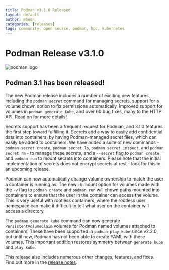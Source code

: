 ```yaml
---
title: Podman v3.1.0 Released
layout: default
author: mheon
categories: [releases]
tags: community, open source, podman, hpc, kubernetes
---
```


# Podman Release v3.1.0

![podman logo](https://podman.io/images/podman.svg)

## Podman 3.1 has been released!

The new Podman release includes a number of exciting new features, including the `podman secret` command for managing secrets, support for a volume chown option to fix permissions automatically, improved support for volumes in `podman generate kube`, and over 60 bug fixes, many to the HTTP API. Read on for more details!
<!--readmore-->

Secrets support has been a frequent request for Podman, and 3.1.0 features the first step toward fulfilling it. Secrets add a way to easily add confidential data into containers, by having Podman-managed secret files, which can easily be added to containers. We have added a suite of new commands - `podman secret create`, `podman secret ls`, `podman secret inspect`, and `podman secret rm` - to manage these secrets, and a `--secret` flag to `podman create` and `podman run` to mount secrets into containers. Please note that the initial implementation of secrets does not encrypt secrets at rest - look for this in an upcoming release.

Podman can now automatically change volume ownership to match the user a container is running as. The new `:U` mount option for volumes made with the `-v` flag to `podman create` and `podman run` will chown paths mounted into containers to ensure that the user in the container can access the volume. This is very useful with rootless containers, where the rootless user namespace can make it difficult to tell what user on the container will access a directory.

The `podman generate kube` command can now generate `PersistentVolumeClaim` volumes for Podman named volumes attached to containers. These have been supported in `podman play kube` since v2.2.0, but until now, Podman has not been able to create YAML with these volumes. This important addition restores symmetry between `generate kube` and `play kube`.

This release also includes numerous other changes, features, and fixes. Find out more in the [release notes](https://github.com/containers/podman/releases/tag/v3.1.0).
